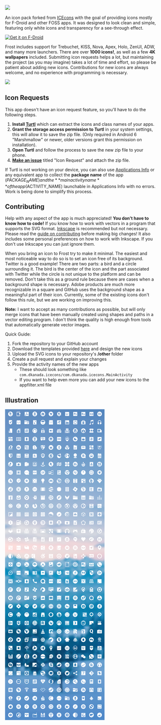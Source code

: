 <img src='https://raw.githubusercontent.com/dkanada/frost/master/metadata/en-US/header-background.png'>

An icon pack forked from [ICEcons](https://github.com/1C3/ICEcons) with the goal of providing icons mostly for F-Droid and other FOSS apps. It was designed to look clean and simple, featuring only white icons and transparency for a see-through effect.

[<img src="https://f-droid.org/badge/get-it-on.png" alt="Get it on F-Droid" height="90">](https://f-droid.org/packages/com.dkanada.icecons)

Frost includes support for Trebuchet, KISS, Nova, Apex, Holo, ZenUI, ADW, and many more launchers.
There are over **1000 icons!**, as well as a few **4K wallpapers** included. Submitting icon requests helps a lot, but maintaining the project (as you may imagine) takes a lot of time and effort, so please be patient about adding new icons. Contributions for new icons are always welcome, and no experience with programming is necessary.

<img src='https://raw.githubusercontent.com/dkanada/frost/master/metadata/en-US/screenshots.png'>

## Icon Requests

This app doesn't have an icon request feature, so you'll have to do the following steps.

1. **Install [Turtl](https://f-droid.org/packages/org.xphnx.iconsubmit)** which can extract the icons and class names of your apps.
2. **Grant the storage access permission to Turtl** in your system settings, this will allow it to save the zip file. (Only required in Android 6 "Marshmallow" or newer, older versions grant this permission on installation).
3. **Open Turtl** and follow the process to save the new zip file to your phone.
4. **[Make an issue](https://github.com/dkanada/frost/issues/new)** titled "Icon Request" and attach the zip file.

If Turtl is not working on your device, you can also use [Applications Info](https://f-droid.org/packages/com.majeur.applicationsinfo) or any equivalent app to collect the **package name** of the app ($PACKAGE_NAME) and the **main activity name** of the app ($ACTIVITY_NAME) launchable in Applications Info with no errors. Work is being done to simplify this process.

## Contributing

Help with any aspect of the app is much appreciated! **You don't have to know how to code!** If you know how to work with vectors in a program that supports the SVG format. [Inkscape](https://inkscape.org/en/) is recommended but not necessary. Please read the [guide on contributing](CONTRIBUTING.md) before making big changes! It also includes some personal preferences on how to work with Inkscape. If you don't use Inkscape you can just ignore them.

When you bring an icon to Frost try to make it minimal.
The easiest and most noticeable way to do so is to set an icon free of its background.
Twitter is a good example!
There are two parts: a bird and a circle surrounding it.
The bird is the center of the icon and the part associated with Twitter while the circle is not unique to the platform and can be removed.
Don't take this as a ground rule because there are cases when a background shape is necessary.
Adobe products are much more recognizable in a square and GitHub uses the background shape as a meaningful part of their icon.
Currently, some of the existing icons don't follow this rule, but we are working on improving this.

**Note:** I want to accept as many contributions as possible, but will only merge icons that have been manually created using shapes and paths in a vector editing program. I don't think the quality is high enough from tools that automatically generate vector images.

Quick Guide:
1. Fork the repository to your GitHub account
2. Download the templates provided [here](templates) and design the new icons
3. Upload the SVG icons to your repository's **/other** folder
4. Create a pull request and explain your changes
5. Provide the activity names of the new apps
   - These should look something like `com.dkanada.icecons/com.dkanada.icecons.MainActivity`
   - If you want to help even more you can add your new icons to the appfilter.xml file

## Illustration

<img src='https://raw.githubusercontent.com/dkanada/frost/master/metadata/en-US/complete-background.png'/>
